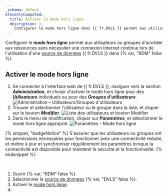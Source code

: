 ```yaml
---
_schema: défaut
eleventyComputed:
  title: Activer le mode hors ligne
  description: >-
    Configurer le mode hors ligne dans {{ fr.DVLS }} permet aux utilisateurs ou groupes d'accéder aux ressources sans nécessiter une connexion Internet continue.
---
```

Configurer le ***mode hors ligne*** permet aux utilisateurs ou groupes d'accéder aux ressources sans nécessiter une connexion Internet continue lors de l'utilisation d'une [source de données](/rdm/concepts/basic-concepts/data-sources/) {{ fr.DVLS }} dans {% var, "RDM" false %}.

## Activer le mode hors ligne

1. Se connecter à l'interface web de {{ fr.DVLS }}, naviguer vers la section ***Administration***, et choisir d'activer le mode hors ligne pour des ***Utilisateurs*** individuels ou pour des ***Groupes d'utilisateurs***. ![Administration – Utilisateurs/Groupes d'utilisateurs](https://cdnweb.devolutions.net/docs/DVLS4018_2024_1.png)
2. Trouver et sélectionner l'utilisateur ou le groupe dans la liste, et cliquer sur le bouton ***Modifier***. ![Liste des utilisateurs et bouton Modifier](https://cdnweb.devolutions.net/docs/DVLS6078_2024_1.png)
3. Dans le menu de modification, cliquer sur ***Paramètres***, et sélectionner le mode hors ligne approprié. ![Paramètres – Mode hors ligne](https://cdnweb.devolutions.net/docs/DVLS4021_2024_1.png)

{% snippet, "badgeNotice" %}
S'assurer que les utilisateurs ou groupes ont les permissions nécessaires pour fonctionner avec une connectivité réduite, et mettre à jour et synchroniser régulièrement les paramètres lorsque la connectivité est disponible pour maintenir la sécurité et la fonctionnalité.
{% endsnippet %}

&nbsp;

1. Ouvrir {% var, "RDM" false %}.
2. Sélectionner la [source de données](/concepts/basic-concepts/data-sources/) {% var, "DVLS" false %}.
3. Activer le [mode hors ligne](/rdm/concepts/intermediate-concepts/offline/).
4. &nbsp;
